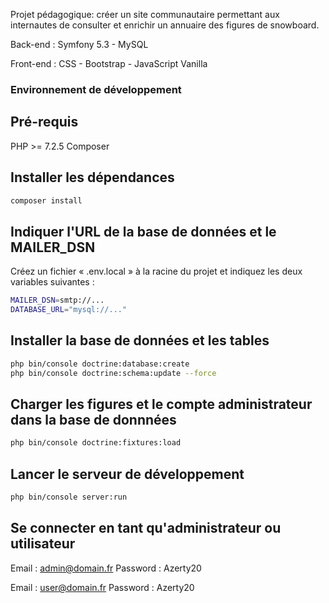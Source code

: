 Projet pédagogique: créer un site communautaire permettant aux internautes de consulter et enrichir un annuaire des figures de snowboard.

Back-end : Symfony 5.3 - MySQL 

Front-end : CSS - Bootstrap - JavaScript Vanilla

### Environnement de développement

## Pré-requis

PHP >= 7.2.5 
Composer

## Installer les dépendances

```bash
composer install
```

## Indiquer l'URL de la base de données et le MAILER_DSN 

Créez un fichier « .env.local » à la racine du projet et indiquez les deux variables suivantes :

```bash
MAILER_DSN=smtp://...
DATABASE_URL="mysql://..."
```

## Installer la base de données et les tables

```bash
php bin/console doctrine:database:create
php bin/console doctrine:schema:update --force
```

## Charger les figures et le compte administrateur dans la base de donnnées

```bash
php bin/console doctrine:fixtures:load
```

## Lancer le serveur de développement

```bash
php bin/console server:run
```

## Se connecter en tant qu'administrateur ou utilisateur

Email : admin@domain.fr
Password : Azerty20

Email : user@domain.fr
Password : Azerty20
